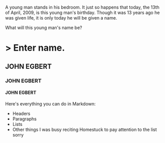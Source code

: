 A young man stands in his bedroom. It just so happens that today, the 13th of April, 2009, is this young man's birthday. Though it was 13 years ago he was given life, it is only today he will be given a name.

What will this young man's name be?

# > Enter name.

## JOHN EGBERT

### JOHN EGBERT

#### JOHN EGBERT

Here's everything you can do in Markdown:

* Headers
* Paragraphs
* Lists
* Other things I was busy reciting Homestuck to pay attention to the list sorry
